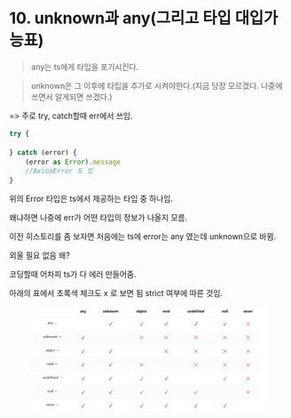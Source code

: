 # 10. unknown과 any(그리고 타입 대입가능표)



> any는 ts에게 타입을 포기시킨다.

> unknown은 그 이후에 타입을 추가로 시켜야한다.(지금 당장 모르겠다. 나중에 쓰면서 알게되면 쓰겠다.)

\=> 주로 try, catch할때 err에서 쓰임.

```typescript
try {

} catch (error) {
    (error as Error).message
    //AxiosError 도 있
}
```

위의 Error 타입은 ts에서 제공하는 타입 중 하나임.

왜냐하면 나중에 err가 어떤 타입의 정보가 나올지 모름.



이전 히스토리를 좀 보자면 처음에는 ts에 error는 any 였는데 unknown으로 바뀜.



외울 필요 없음 왜?&#x20;

코딩할때 어차피 ts가 다 에러 만들어줌.

아래의 표에서 초록색 체크도 x 로 보면 됨 strict 여부에 따른 것임.

<figure><img src="../../../.gitbook/assets/image (4).png" alt=""><figcaption></figcaption></figure>












